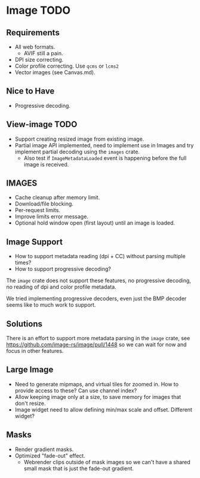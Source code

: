 # Image TODO

## Requirements

* All web formats.
    - AVIF still a pain.
* DPI size correcting.
* Color profile correcting.
    Use `qcms` or `lcms2`
* Vector images (see Canvas.md).

## Nice to Have

* Progressive decoding.

## View-image TODO
* Support creating resized image from existing image.
* Partial image API implemented, need to implement use in Images and try implement partial decoding using the `images` crate.
   - Also test if `ImageMetadataLoaded` event is happening before the full image is received.

## IMAGES
* Cache cleanup after memory limit.
* Download/file blocking.
* Per-request limits.
* Improve limits error message.
* Optional hold window open (first layout) until an image is loaded.

## Image Support

* How to support metadata reading (dpi + CC) without parsing multiple times?
* How to support progressive decoding?

The `image` crate does not support these features, no
progressive decoding, no reading of dpi and color profile metadata.

We tried implementing progressive decoders, even just the BMP decoder seems like to much work to support.

## Solutions

There is an effort to support more metadata parsing in the `image` crate, see https://github.com/image-rs/image/pull/1448
so we can wait for now and focus in other features.

## Large Image

* Need to generate mipmaps, and virtual tiles for zoomed in.
    How to provide access to these? Can use channel index?
* Allow keeping image only at a size, to save memory for images that don't resize.
* Image widget need to allow defining min/max scale and offset.
    Different widget?

## Masks

* Render gradient masks.
* Optimized "fade-out" effect.
    - Webrender clips outside of mask images so we can't have a shared small mask that is just the fade-out gradient.